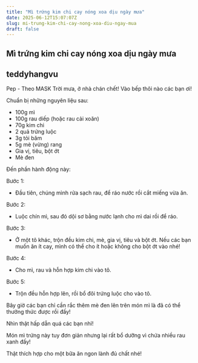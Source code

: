```yaml
---
title: "Mì trứng kim chi cay nóng xoa dịu ngày mưa"
date: 2025-06-12T15:07:07Z
slug: mi-trung-kim-chi-cay-nong-xoa-diu-ngay-mua
draft: false
---
```


## Mì trứng kim chi cay nóng xoa dịu ngày mưa

## teddyhangvu

Pep - Theo MASK
Trời mưa, ở nhà chán chết! Vào bếp thôi nào các bạn ơi!

Chuẩn bị những nguyên liệu sau:
 

- 100g mì
- 100g rau diếp (hoặc rau cải xoăn)
- 70g kim chi
- 2 quả trứng luộc
- 3g tỏi băm
- 5g mè (vừng) rang
- Gia vị, tiêu, bột ớt
- Mè đen

 
Đến phần hành động này: 


 
 
Bước 1:

- Đầu tiên, chúng mình rửa sạch rau, để ráo nước rồi cắt miếng vừa ăn.


 
 
Bước 2:

- Luộc chín mì, sau đó dội sơ bằng nước lạnh cho mì dai rồi để ráo.


 
 
Bước 3:

- Ở một tô khác, trộn đều kim chi, mè, gia vị, tiêu và bột ớt. Nếu các bạn muốn ăn ít cay, mình có thể cho ít hoặc không cho bột ớt vào nhé!


 
 
Bước 4:

- Cho mì, rau và hỗn hợp kim chi vào tô.


Bước 5:

- Trộn đều hỗn hợp lên, rồi bổ đôi trứng luộc cho vào tô.


Bây giờ các bạn chỉ cần rắc thêm mè đen lên trên món mì là đã có thể thưởng thức được rồi đấy!


Nhìn thật hấp dẫn quá các bạn nhỉ!



Món mì trứng này tuy đơn giản nhưng lại rất bổ dưỡng vì chứa nhiều rau xanh đấy!



Thật thích hợp cho một bữa ăn ngon lành đủ chất nhé!